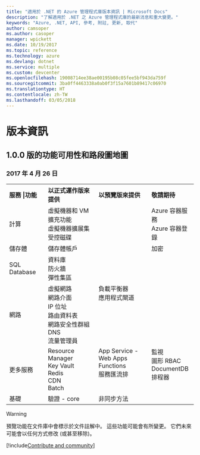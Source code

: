 ```yaml
---
title: "適用於 .NET 的 Azure 管理程式庫版本資訊 | Microsoft Docs"
description: "了解適用於 .NET 之 Azure 管理程式庫的最新消息和重大變更。"
keywords: "Azure, .NET, API, 參考, 附註, 更新, 取代"
author: camsoper
ms.author: casoper
manager: wpickett
ms.date: 10/19/2017
ms.topic: reference
ms.technology: azure
ms.devlang: dotnet
ms.service: multiple
ms.custom: devcenter
ms.openlocfilehash: 19008714ee38ae00195b08c05fee5bf943da759f
ms.sourcegitcommit: 3ba0ff4463338a0ab0f3f15a7601b89417c06970
ms.translationtype: HT
ms.contentlocale: zh-TW
ms.lasthandoff: 03/05/2018
---
```

# <a name="release-notes"></a>版本資訊 

## <a name="feature-availability-and-road-map-as-of-version-100"></a>1.0.0 版的功能可用性和路段圖地圖 ##
### <a name="april-26-2017"></a>2017 年 4 月 26 日

<table>
  <tr>
    <th align="left">服務 |功能</th>
    <th align="left">以正式運作版來提供</th>
    <th align="left">以預覽版來提供</th>
    <th align="left">敬請期待</th>
  </tr>
  <tr>
    <td>計算</td>
    <td>虛擬機器和 VM 擴充功能<br>虛擬機器擴展集<br>受控磁碟</td>
    <td></td>
    <td valign="top">Azure 容器服務<br>Azure 容器登錄</td>
  </tr>
  <tr>
    <td>儲存體</td>
    <td>儲存體帳戶</td>
    <td></td>
    <td>加密</td>
  </tr>
  <tr>
    <td>SQL Database</td>
    <td>資料庫<br>防火牆<br>彈性集區</td>
    <td></td>
    <td valign="top"></td>
  </tr>
  <tr>
    <td>網路</td>
    <td>虛擬網路<br>網路介面<br>IP 位址<br>路由資料表<br>網路安全性群組<br>DNS<br>流量管理員</td>
    <td valign="top">負載平衡器<br>應用程式閘道</td>
    <td valign="top"></td>
  </tr>
  <tr>
    <td>更多服務</td>
    <td>Resource Manager<br>Key Vault<br>Redis<br>CDN<br>Batch</td>
    <td valign="top">App Service - Web Apps<br>Functions<br>服務匯流排</td>
    <td valign="top">監視<br>圖形 RBAC<br>DocumentDB<br>排程器</td>
  </tr>
  <tr>
    <td>基礎</td>
    <td>驗證 - core</td>
    <td>非同步方法</td>
    <td valign="top"></td>
  </tr>
</table>

> [!WARNING] 
> 預覽功能在文件庫中會標示於文件註解中。 這些功能可能會有所變更。 它們未來可能會以任何方式修改 (或甚至移除)。

[!include[Contribute and community](includes/contribute.md)]
